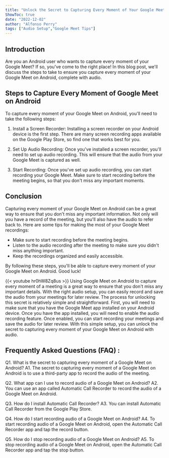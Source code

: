 ```yaml
---
title: "Unlock the Secret to Capturing Every Moment of Your Google Meet on Android - with Audio!"
ShowToc: true 
date: "2022-12-02"
author: "Alfonso Perry" 
tags: ["Audio Setup","Google Meet Tips"]
---
```

## Introduction

Are you an Android user who wants to capture every moment of your Google Meet? If so, you've come to the right place! In this blog post, we'll discuss the steps to take to ensure you capture every moment of your Google Meet on Android, complete with audio.

## Steps to Capture Every Moment of Google Meet on Android

To capture every moment of your Google Meet on Android, you'll need to take the following steps:

1. Install a Screen Recorder: Installing a screen recorder on your Android device is the first step. There are many screen recording apps available on the Google Play Store, so find one that works best for you.

2. Set Up Audio Recording: Once you've installed a screen recorder, you'll need to set up audio recording. This will ensure that the audio from your Google Meet is captured as well.

3. Start Recording: Once you've set up audio recording, you can start recording your Google Meet. Make sure to start recording before the meeting begins, so that you don't miss any important moments.

## Conclusion

Capturing every moment of your Google Meet on Android can be a great way to ensure that you don't miss any important information. Not only will you have a record of the meeting, but you'll also have the audio to refer back to. Here are some tips for making the most of your Google Meet recordings:

- Make sure to start recording before the meeting begins.
- Listen to the audio recording after the meeting to make sure you didn't miss anything important.
- Keep the recordings organized and easily accessible.

By following these steps, you'll be able to capture every moment of your Google Meet on Android. Good luck!

{{< youtube hr0hW8Zq8us >}} 
Using Google Meet on Android to capture every moment of a meeting is a great way to ensure that you don't miss any important details. With the right audio setup, you can easily record and save the audio from your meetings for later review. The process for unlocking this secret is relatively simple and straightforward. First, you will need to make sure that you have the Google Meet app installed on your Android device. Once you have the app installed, you will need to enable the audio recording feature. Once enabled, you can start recording your meetings and save the audio for later review. With this simple setup, you can unlock the secret to capturing every moment of your Google Meet on Android with audio.

## Frequently Asked Questions (FAQ) :
Q1. What is the secret to capturing every moment of a Google Meet on Android?
A1. The secret to capturing every moment of a Google Meet on Android is to use a third-party app to record the audio of the meeting.

Q2. What app can I use to record audio of a Google Meet on Android?
A2. You can use an app called Automatic Call Recorder to record the audio of a Google Meet on Android.

Q3. How do I install Automatic Call Recorder?
A3. You can install Automatic Call Recorder from the Google Play Store.

Q4. How do I start recording audio of a Google Meet on Android?
A4. To start recording audio of a Google Meet on Android, open the Automatic Call Recorder app and tap the record button.

Q5. How do I stop recording audio of a Google Meet on Android?
A5. To stop recording audio of a Google Meet on Android, open the Automatic Call Recorder app and tap the stop button.


